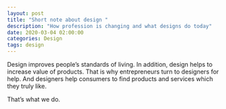 ```yaml
---
layout: post
title: "Short note about design "
description: "How profession is changing and what designs do today"
date: 2020-03-04 02:00:00
categories: Design
tags: design
---
```


Design improves people’s standards of living. In addition, design helps to increase value of products. That is why entrepreneurs turn to designers for help. And designers help consumers to find products and services which they truly like.



That’s what we do.

